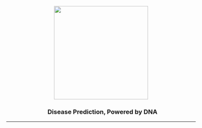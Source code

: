 <p align="center">
  <img width="250" src="https://github.com/user-attachments/assets/dce3f7d3-fc97-446c-81db-56a3c0d52321">
  <h3 align="center">&nbsp;&nbsp;Disease Prediction, Powered by DNA</h3>
</p>
<hr>



